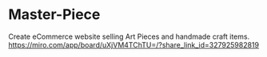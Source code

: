 # Master-Piece
Create eCommerce website selling Art Pieces and handmade craft items.
https://miro.com/app/board/uXjVM4TChTU=/?share_link_id=327925982819
